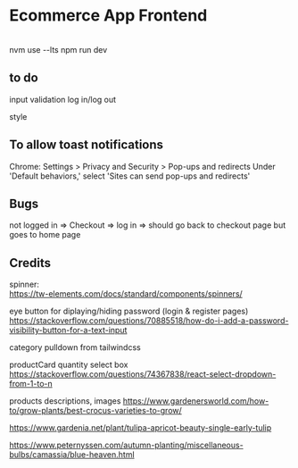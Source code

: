 # Ecommerce App Frontend

\
nvm use --lts
npm run dev

## to do

input validation
log in/log out

style

## To allow toast notifications

Chrome:
Settings > Privacy and Security > Pop-ups and redirects
Under 'Default behaviors,' select 'Sites can send pop-ups and redirects'

## Bugs

not logged in => Checkout => log in => should go back to checkout page
but goes to home page

## Credits

spinner:</br>
https://tw-elements.com/docs/standard/components/spinners/

eye button for diplaying/hiding password (login & register pages)
https://stackoverflow.com/questions/70885518/how-do-i-add-a-password-visibility-button-for-a-text-input

category pulldown from tailwindcss

productCard
quantity select box
https://stackoverflow.com/questions/74367838/react-select-dropdown-from-1-to-n

products descriptions, images
https://www.gardenersworld.com/how-to/grow-plants/best-crocus-varieties-to-grow/

https://www.gardenia.net/plant/tulipa-apricot-beauty-single-early-tulip

https://www.peternyssen.com/autumn-planting/miscellaneous-bulbs/camassia/blue-heaven.html
